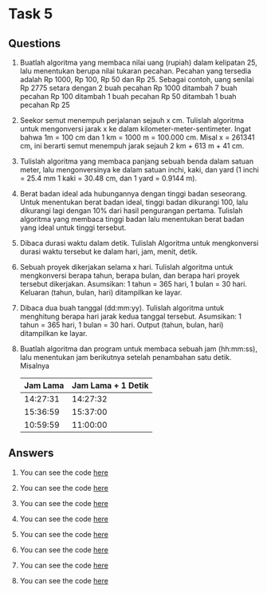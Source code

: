 # Task 5

## Questions

1. Buatlah algoritma yang membaca nilai uang (rupiah) dalam kelipatan 25, lalu
   menentukan berupa nilai tukaran pecahan. Pecahan yang tersedia adalah Rp 1000,
   Rp 100, Rp 50 dan Rp 25. Sebagai contoh, uang senilai Rp 2775 setara dengan 2
   buah pecahan Rp 1000 ditambah 7 buah pecahan Rp 100 ditambah 1 buah pecahan
   Rp 50 ditambah 1 buah pecahan Rp 25

2. Seekor semut menempuh perjalanan sejauh x cm. Tulislah algoritma untuk
   mengonversi jarak x ke dalam kilometer-meter-sentimeter. Ingat bahwa 1m =
   100 cm dan 1 km = 1000 m = 100.000 cm. Misal x = 261341 cm, ini berarti semut
   menempuh jarak sejauh 2 km + 613 m + 41 cm.

3. Tulislah algoritma yang membaca panjang sebuah benda dalam satuan meter,
   lalu mengonversinya ke dalam satuan inchi, kaki, dan yard (1 inchi = 25.4 mm
   1 kaki = 30.48 cm, dan 1 yard = 0.9144 m).

4. Berat badan ideal ada hubungannya dengan tinggi badan seseorang. Untuk
   menentukan berat badan ideal, tinggi badan dikurangi 100, lalu dikurangi lagi
   dengan 10% dari hasil pengurangan pertama. Tulislah algoritma yang membaca
   tinggi badan lalu menentukan berat badan yang ideal untuk tinggi tersebut.

5. Dibaca durasi waktu dalam detik. Tulislah Algoritma untuk mengkonversi durasi
   waktu tersebut ke dalam hari, jam, menit, detik.

6. Sebuah proyek dikerjakan selama x hari. Tulislah algoritma untuk mengkonversi
   berapa tahun, berapa bulan, dan berapa hari proyek tersebut dikerjakan.
   Asumsikan: 1 tahun = 365 hari, 1 bulan = 30 hari. Keluaran (tahun, bulan,
   hari) ditampilkan ke layar.

7. Dibaca dua buah tanggal (dd:mm:yy). Tulislah algoritma untuk menghitung
   berapa hari jarak kedua tanggal tersebut. Asumsikan: 1 tahun = 365 hari,
   1 bulan = 30 hari. Output (tahun, bulan, hari) ditampilkan ke layar.

8. Buatlah algoritma dan program untuk membaca sebuah jam (hh:mm:ss), lalu
   menentukan jam berikutnya setelah penambahan satu detik. Misalnya

   | Jam Lama | Jam Lama + 1 Detik |
   | -------- | ------------------ |
   | 14:27:31 | 14:27:32           |
   | 15:36:59 | 15:37:00           |
   | 10:59:59 | 11:00:00           |

## Answers

1. You can see the code [here](./money.cpp)

2. You can see the code [here](./distance.cpp)

3. You can see the code [here](./length.cpp)

4. You can see the code [here](./ideal.cpp)

5. You can see the code [here](./seconds.cpp)

6. You can see the code [here](./days.cpp)

7. You can see the code [here](./2days.cpp)

8. You can see the code [here](./time.cpp)
